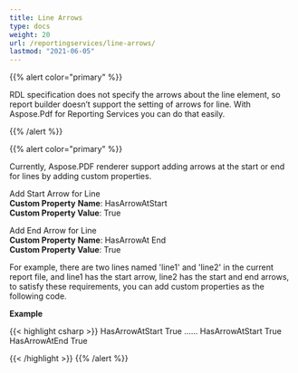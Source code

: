 ```yaml
---
title: Line Arrows
type: docs
weight: 20
url: /reportingservices/line-arrows/
lastmod: "2021-06-05"
---
```


{{% alert color="primary" %}}

RDL specification does not specify the arrows about the line element, so report builder doesn’t support the setting of arrows for line. With Aspose.Pdf for Reporting Services you can do that easily.

{{% /alert %}}

{{% alert color="primary" %}}

Currently, Aspose.PDF renderer support adding arrows at the start or end for lines by adding custom properties.

Add Start Arrow for Line  
**Custom Property** **Name**: HasArrowAtStart  
**Custom Property Value**: True  

Add End Arrow for Line  
**Custom Property** **Name**: HasArrowAt End  
**Custom Property Value**: True  

For example, there are two lines named 'line1' and 'line2' in the current report file, and line1 has the start arrow, line2 has the start and end arrows, to satisfy these requirements, you can add custom properties as the following code.

**Example**

{{< highlight csharp >}}
 <Line Name="line1">
    <Style>
      ......
    </style>
    <CustomProperties>
      <CustomProperty>
        <Name>HasArrowAtStart</Name>
        <Value>True</Value>
      </CustomProperty>
    </CustomProperties>
</Line>
......
<Line Name="line2">
    <Style>
      ......
    </style>
    <CustomProperties>
      <CustomProperty>
        <Name>HasArrowAtStart</Name>
        <Value>True</Value>
      </CustomProperty>
<CustomProperty>
        <Name>HasArrowAtEnd</Name>
        <Value>True</Value>
      </CustomProperty>
    </CustomProperties>
</Line>

{{< /highlight >}}
{{% /alert %}}
